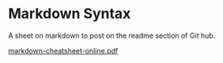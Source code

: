 # Markdown Syntax
A sheet on markdown to post on the readme section of Git hub.

[markdown-cheatsheet-online.pdf](https://github.com/jmathtech/markdown-cheatsheet-online/files/5282907/markdown-cheatsheet-online.pdf)
